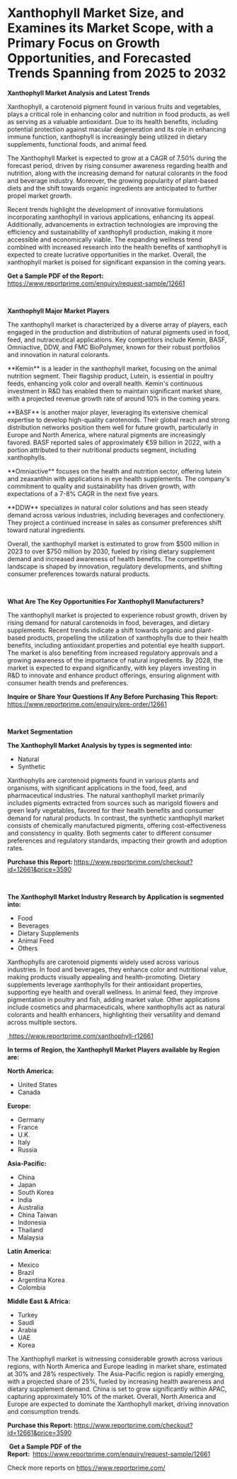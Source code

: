 <p><h1>Xanthophyll Market Size, and Examines its Market Scope, with a Primary Focus on Growth Opportunities, and Forecasted Trends Spanning from 2025 to 2032</h1></p><p><strong>Xanthophyll Market Analysis and Latest Trends</strong></p>
<p><p>Xanthophyll, a carotenoid pigment found in various fruits and vegetables, plays a critical role in enhancing color and nutrition in food products, as well as serving as a valuable antioxidant. Due to its health benefits, including potential protection against macular degeneration and its role in enhancing immune function, xanthophyll is increasingly being utilized in dietary supplements, functional foods, and animal feed.</p><p>The Xanthophyll Market is expected to grow at a CAGR of 7.50% during the forecast period, driven by rising consumer awareness regarding health and nutrition, along with the increasing demand for natural colorants in the food and beverage industry. Moreover, the growing popularity of plant-based diets and the shift towards organic ingredients are anticipated to further propel market growth. </p><p>Recent trends highlight the development of innovative formulations incorporating xanthophyll in various applications, enhancing its appeal. Additionally, advancements in extraction technologies are improving the efficiency and sustainability of xanthophyll production, making it more accessible and economically viable. The expanding wellness trend combined with increased research into the health benefits of xanthophyll is expected to create lucrative opportunities in the market. Overall, the xanthophyll market is poised for significant expansion in the coming years.</p></p>
<p><strong>Get a Sample PDF of the Report:&nbsp;</strong> <a href="https://www.reportprime.com/enquiry/request-sample/12661?utm_campaign=3515&utm_medium=2&utm_source=Github&utm_content=ia&utm_term=19032025&utm_id=xanthophyll">https://www.reportprime.com/enquiry/request-sample/12661</a></p>
<p>&nbsp;</p>
<p><strong>Xanthophyll Major Market Players</strong></p>
<p><p>The xanthophyll market is characterized by a diverse array of players, each engaged in the production and distribution of natural pigments used in food, feed, and nutraceutical applications. Key competitors include Kemin, BASF, Omniactive, DDW, and FMC BioPolymer, known for their robust portfolios and innovation in natural colorants.</p><p>**Kemin** is a leader in the xanthophyll market, focusing on the animal nutrition segment. Their flagship product, Lutein, is essential in poultry feeds, enhancing yolk color and overall health. Kemin's continuous investment in R&D has enabled them to maintain significant market share, with a projected revenue growth rate of around 10% in the coming years.</p><p>**BASF** is another major player, leveraging its extensive chemical expertise to develop high-quality carotenoids. Their global reach and strong distribution networks position them well for future growth, particularly in Europe and North America, where natural pigments are increasingly favored. BASF reported sales of approximately €59 billion in 2022, with a portion attributed to their nutritional products segment, including xanthophylls.</p><p>**Omniactive** focuses on the health and nutrition sector, offering lutein and zeaxanthin with applications in eye health supplements. The company's commitment to quality and sustainability has driven growth, with expectations of a 7-8% CAGR in the next five years.</p><p>**DDW** specializes in natural color solutions and has seen steady demand across various industries, including beverages and confectionery. They project a continued increase in sales as consumer preferences shift toward natural ingredients.</p><p>Overall, the xanthophyll market is estimated to grow from $500 million in 2023 to over $750 million by 2030, fueled by rising dietary supplement demand and increased awareness of health benefits. The competitive landscape is shaped by innovation, regulatory developments, and shifting consumer preferences towards natural products.</p></p>
<p>&nbsp;</p>
<p><strong>What Are The Key Opportunities For Xanthophyll Manufacturers?</strong></p>
<p><p>The xanthophyll market is projected to experience robust growth, driven by rising demand for natural carotenoids in food, beverages, and dietary supplements. Recent trends indicate a shift towards organic and plant-based products, propelling the utilization of xanthophylls due to their health benefits, including antioxidant properties and potential eye health support. The market is also benefiting from increased regulatory approvals and a growing awareness of the importance of natural ingredients. By 2028, the market is expected to expand significantly, with key players investing in R&D to innovate and enhance product offerings, ensuring alignment with consumer health trends and preferences.</p></p>
<p><strong>Inquire or Share Your Questions If Any Before Purchasing This Report:</strong> <a href="https://www.reportprime.com/enquiry/pre-order/12661?utm_campaign=3515&utm_medium=2&utm_source=Github&utm_content=ia&utm_term=19032025&utm_id=xanthophyll">https://www.reportprime.com/enquiry/pre-order/12661</a></p>
<p>&nbsp;</p>
<p><strong>Market Segmentation</strong></p>
<p><strong>The Xanthophyll Market Analysis by types is segmented into:</strong></p>
<p><ul><li>Natural</li><li>Synthetic</li></ul></p>
<p><p>Xanthophylls are carotenoid pigments found in various plants and organisms, with significant applications in the food, feed, and pharmaceutical industries. The natural xanthophyll market primarily includes pigments extracted from sources such as marigold flowers and green leafy vegetables, favored for their health benefits and consumer demand for natural products. In contrast, the synthetic xanthophyll market consists of chemically manufactured pigments, offering cost-effectiveness and consistency in quality. Both segments cater to different consumer preferences and regulatory standards, impacting their growth and adoption rates.</p></p>
<p><strong>Purchase this Report:&nbsp;</strong><a href="https://www.reportprime.com/checkout?id=12661&price=3590&utm_campaign=3515&utm_medium=2&utm_source=Github&utm_content=ia&utm_term=19032025&utm_id=xanthophyll">https://www.reportprime.com/checkout?id=12661&price=3590</a></p>
<p>&nbsp;</p>
<p><strong>The Xanthophyll Market Industry Research by Application is segmented into:</strong></p>
<p><ul><li>Food</li><li>Beverages</li><li>Dietary Supplements</li><li>Animal Feed</li><li>Others</li></ul></p>
<p><p>Xanthophylls are carotenoid pigments widely used across various industries. In food and beverages, they enhance color and nutritional value, making products visually appealing and health-promoting. Dietary supplements leverage xanthophylls for their antioxidant properties, supporting eye health and overall wellness. In animal feed, they improve pigmentation in poultry and fish, adding market value. Other applications include cosmetics and pharmaceuticals, where xanthophylls act as natural colorants and health enhancers, highlighting their versatility and demand across multiple sectors.</p></p>
<p><a href="https://www.reportprime.com/xanthophyll-r12661?utm_campaign=3515&utm_medium=2&utm_source=Github&utm_content=ia&utm_term=19032025&utm_id=xanthophyll">&nbsp;https://www.reportprime.com/xanthophyll-r12661</a></p>
<p><strong>In terms of Region, the Xanthophyll Market Players available by Region are:</strong></p>
<p>
    <p> <strong> North America: </strong>
        <ul>
            <li>United States</li>
            <li>Canada</li>
        </ul>
        </p> 
    <p> <strong> Europe: </strong>
        <ul>
            <li>Germany</li>
            <li>France</li>
            <li>U.K.</li>
            <li>Italy</li>
            <li>Russia</li>
        </ul>
        </p> 
    <p> <strong> Asia-Pacific: </strong>
        <ul>
            <li>China</li>
            <li>Japan</li>
            <li>South Korea</li>
            <li>India</li>
            <li>Australia</li>
            <li>China Taiwan</li>
            <li>Indonesia</li>
            <li>Thailand</li>
            <li>Malaysia</li>
        </ul>
        </p> 
    <p> <strong> Latin America: </strong>
        <ul>
            <li>Mexico</li>
            <li>Brazil</li>
            <li>Argentina Korea</li>
            <li>Colombia</li>
        </ul>
        </p> 
    <p> <strong> Middle East & Africa: </strong>
        <ul>
            <li>Turkey</li>
            <li>Saudi</li>
            <li>Arabia</li>
            <li>UAE</li>
            <li>Korea</li>
        </ul>
    </p>
    </p>
<p><p>The Xanthophyll market is witnessing considerable growth across various regions, with North America and Europe leading in market share, estimated at 30% and 28% respectively. The Asia-Pacific region is rapidly emerging, with a projected share of 25%, fueled by increasing health awareness and dietary supplement demand. China is set to grow significantly within APAC, capturing approximately 10% of the market. Overall, North America and Europe are expected to dominate the Xanthophyll market, driving innovation and consumption trends.</p></p>
<p><strong>Purchase this Report: </strong><a href="https://www.reportprime.com/checkout?id=12661&price=3590&utm_campaign=3515&utm_medium=2&utm_source=Github&utm_content=ia&utm_term=19032025&utm_id=xanthophyll">https://www.reportprime.com/checkout?id=12661&price=3590</a></p>
<p>&nbsp;<strong>Get a Sample PDF of the Report:&nbsp;&nbsp;</strong><a href="https://www.reportprime.com/enquiry/request-sample/12661?utm_campaign=3515&utm_medium=2&utm_source=Github&utm_content=ia&utm_term=19032025&utm_id=xanthophyll">https://www.reportprime.com/enquiry/request-sample/12661</a></p>
<p><strong></strong></p>
<p>Check more reports on <a href="https://www.reportprime.com/?utm_campaign=3515&utm_medium=2&utm_source=Github&utm_content=ia&utm_term=19032025&utm_id=xanthophyll">https://www.reportprime.com/</a></p>
